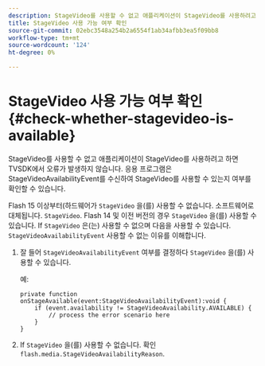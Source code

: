 ```yaml
---
description: StageVideo를 사용할 수 없고 애플리케이션이 StageVideo를 사용하려고 하면 TVSDK에서 오류가 발생하지 않습니다. 응용 프로그램은 StageVideoAvailabilityEvent를 수신하여 StageVideo를 사용할 수 있는지 여부를 확인할 수 있습니다.
title: StageVideo 사용 가능 여부 확인
source-git-commit: 02ebc3548a254b2a6554f1ab34afbb3ea5f09bb8
workflow-type: tm+mt
source-wordcount: '124'
ht-degree: 0%

---
```


# StageVideo 사용 가능 여부 확인{#check-whether-stagevideo-is-available}

StageVideo를 사용할 수 없고 애플리케이션이 StageVideo를 사용하려고 하면 TVSDK에서 오류가 발생하지 않습니다. 응용 프로그램은 StageVideoAvailabilityEvent를 수신하여 StageVideo를 사용할 수 있는지 여부를 확인할 수 있습니다.

Flash 15 이상부터(하드웨어가 `StageVideo` 을(를) 사용할 수 없습니다. 소프트웨어로 대체됩니다. `StageVideo`. Flash 14 및 이전 버전의 경우 `StageVideo` 을(를) 사용할 수 있습니다. If `StageVideo` 은(는) 사용할 수 없으며 다음을 사용할 수 있습니다. `StageVideoAvailabilityEvent` 사용할 수 없는 이유를 이해합니다.

1. 잘 들어 `StageVideoAvailabilityEvent` 여부를 결정하다 `StageVideo` 을(를) 사용할 수 있습니다.

   예:

   ```
   private function onStageAvailable(event:StageVideoAvailabilityEvent):void {
       if (event.availability != StageVideoAvailability.AVAILABLE) {
           // process the error scenario here
       }
   }
   ```

1. If `StageVideo` 을(를) 사용할 수 없습니다. 확인 `flash.media.StageVideoAvailabilityReason`.
